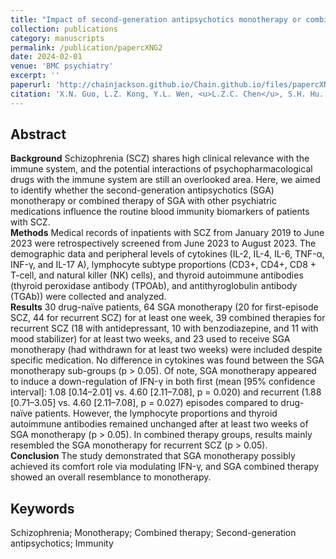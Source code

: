 ```yaml
---
title: "Impact of second-generation antipsychotics monotherapy or combined therapy in cytokine, lymphocyte subtype, and thyroid antibodies for schizophrenia: a retrospective study"
collection: publications
category: manuscripts
permalink: /publication/papercXNG2
date: 2024-02-01
venue: 'BMC psychiatry'
excerpt: ''
paperurl: 'http://chainjackson.github.io/Chain.github.io/files/papercXNG2.pdf'
citation: 'X.N. Guo, L.Z. Kong, Y.L. Wen, <u>L.Z.C. Chen</u>, S.H. Hu. &quot;Serum signature of antibodies to toxoplasma gondii, rubella virus, and cytomegalovirus in females with bipolar disorder: A cross-sectional study.&quot; <i>BMC psychiatry</i>, 2024, 24(1):1-14, 695. https://doi.org/10.1186/s12888-024-06141-z'
---
```


## Abstract
**Background** Schizophrenia (SCZ) shares high clinical relevance with the immune system, and the potential 
interactions of psychopharmacological drugs with the immune system are still an overlooked area. Here, we aimed to 
identify whether the second-generation antipsychotics (SGA) monotherapy or combined therapy of SGA with other 
psychiatric medications influence the routine blood immunity biomarkers of patients with SCZ. <br>
**Methods** Medical records of inpatients with SCZ from January 2019 to June 2023 were retrospectively screened 
from June 2023 to August 2023. The demographic data and peripheral levels of cytokines (IL-2, IL-4, IL-6, TNF-α, 
INF-γ, and IL-17 A), lymphocyte subtype proportions (CD3+, CD4+, CD8 + T-cell, and natural killer (NK) cells), and 
thyroid autoimmune antibodies (thyroid peroxidase antibody (TPOAb), and antithyroglobulin antibody (TGAb)) were 
collected and analyzed. <br>
**Results** 30 drug-naïve patients, 64 SGA monotherapy (20 for first-episode SCZ, 44 for recurrent SCZ) for at least one 
week, 39 combined therapies for recurrent SCZ (18 with antidepressant, 10 with benzodiazepine, and 11 with mood 
stabilizer) for at least two weeks, and 23 used to receive SGA monotherapy (had withdrawn for at least two weeks) 
were included despite specific medication. No difference in cytokines was found between the SGA monotherapy 
sub-groups (p > 0.05). Of note, SGA monotherapy appeared to induce a down-regulation of IFN-γ in both first (mean 
[95% confidence interval]: 1.08 [0.14–2.01] vs. 4.60 [2.11–7.08], p = 0.020) and recurrent (1.88 [0.71–3.05] vs. 4.60 
[2.11–7.08], p = 0.027) episodes compared to drug-naïve patients. However, the lymphocyte proportions and thyroid 
autoimmune antibodies remained unchanged after at least two weeks of SGA monotherapy (p > 0.05). In combined 
therapy groups, results mainly resembled the SGA monotherapy for recurrent SCZ (p > 0.05). <br>
**Conclusion** The study demonstrated that SGA monotherapy possibly achieved its comfort role via modulating IFN-γ, 
and SGA combined therapy showed an overall resemblance to monotherapy.
## Keywords
Schizophrenia; Monotherapy; Combined therapy; Second-generation antipsychotics; Immunity
